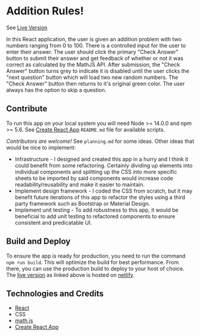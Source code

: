 # Addition Rules!

See [Live Version](https://additionrules.netlify.app/)

In this React application, the user is given an addition problem with two numbers ranging from 0 to 100. There is a controlled input for the user to enter their answer. The user should click the primary "Check Answer" button to submit their answer and get feedback of whether or not it was correct as calculated by the MathJS API. After submission, the "Check Answer" button turns grey to indicate it is disabled until the user clicks the "next question" button which will load two new random numbers. The "Check Answer" button then returns to it's original green color. The user always has the option to skip a question.

## Contribute

To run this app on your local system you will need Node >= 14.0.0 and npm >= 5.6. See [Create React App](https://github.com/facebook/create-react-app/blob/main/packages/cra-template/template/README.md) `README.md` file for available scripts.

_Contributors are welcome!_ See `planning.md` for some ideas. Other ideas that would be nice to implement:

- Infrastructure - I designed and created this app in a hurry and I think it could benefit from some refactoring. Certainly dividing up elements into individual components and splitting up the CSS into more specific sheets to be imported by said components would increase code readability/reusability and make it easier to maintain.
- Implement design framework - I coded the CSS from scratch, but it may benefit future iterations of this app to refactor the styles using a third party framework such as Bootstrap or Material Design.
- Implement unit testing - To add robustness to this app, it would be beneficial to add unit testing to refactored components to ensure consistent and predicatable UI.

## Build and Deploy

To ensure the app is ready for production, you need to run the command `npm run build`. This will optimize the build for best performance. From there, you can use the production build to deploy to your host of choice. The [live version](https://additionrules.netlify.app/) as linked above is hosted on [netlify](https://www.netlify.com/).

## Technologies and Credits

- [React](https://reactjs.org/)
- CSS
- [math.js](https://api.mathjs.org/)
- [Create React App](https://github.com/facebook/create-react-app)
